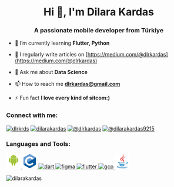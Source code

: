 <h1 align="center">Hi 👋, I'm Dilara Kardas</h1>
<h3 align="center">A passionate mobile developer from Türkiye</h3>

- 🌱 I’m currently learning **Flutter, Python**

- 📝 I regularly write articles on [https://medium.com/@dlrkardas](https://medium.com/@dlrkardas)

- 💬 Ask me about **Data Science**

- 📫 How to reach me **dlrkardas@gmail.com**

- ⚡ Fun fact **I love every kind of sitcom:)**

<h3 align="left">Connect with me:</h3>
<p align="left">
<a href="https://twitter.com/dlrkrds" target="blank"><img align="center" src="https://raw.githubusercontent.com/rahuldkjain/github-profile-readme-generator/master/src/images/icons/Social/twitter.svg" alt="dlrkrds" height="30" width="40" /></a>
<a href="https://linkedin.com/in/dilarakardas" target="blank"><img align="center" src="https://raw.githubusercontent.com/rahuldkjain/github-profile-readme-generator/master/src/images/icons/Social/linked-in-alt.svg" alt="dilarakardas" height="30" width="40" /></a>
<a href="https://medium.com/@dlrkardas" target="blank"><img align="center" src="https://raw.githubusercontent.com/rahuldkjain/github-profile-readme-generator/master/src/images/icons/Social/medium.svg" alt="@dlrkardas" height="30" width="40" /></a>
<a href="https://www.youtube.com/c/@dilarakardas9215" target="blank"><img align="center" src="https://raw.githubusercontent.com/rahuldkjain/github-profile-readme-generator/master/src/images/icons/Social/youtube.svg" alt="@dilarakardas9215" height="30" width="40" /></a>

</p>

<h3 align="left">Languages and Tools:</h3>
<p align="left"> <a href="https://developer.android.com" target="_blank" rel="noreferrer"> <img src="https://raw.githubusercontent.com/devicons/devicon/master/icons/android/android-original-wordmark.svg" alt="android" width="40" height="40"/> </a> <a href="https://www.cprogramming.com/" target="_blank" rel="noreferrer"> <img src="https://raw.githubusercontent.com/devicons/devicon/master/icons/c/c-original.svg" alt="c" width="40" height="40"/> </a> <a href="https://dart.dev" target="_blank" rel="noreferrer"> <img src="https://www.vectorlogo.zone/logos/dartlang/dartlang-icon.svg" alt="dart" width="40" height="40"/> </a> <a href="https://www.figma.com/" target="_blank" rel="noreferrer"> <img src="https://www.vectorlogo.zone/logos/figma/figma-icon.svg" alt="figma" width="40" height="40"/> </a> <a href="https://flutter.dev" target="_blank" rel="noreferrer"> <img src="https://www.vectorlogo.zone/logos/flutterio/flutterio-icon.svg" alt="flutter" width="40" height="40"/> </a> <a href="https://cloud.google.com" target="_blank" rel="noreferrer"> <img src="https://www.vectorlogo.zone/logos/google_cloud/google_cloud-icon.svg" alt="gcp" width="40" height="40"/> </a> <a href="https://www.java.com" target="_blank" rel="noreferrer"> <img src="https://raw.githubusercontent.com/devicons/devicon/master/icons/java/java-original.svg" alt="java" width="40" height="40"/> </a> 


<p><img align="center" src="https://github-readme-stats.vercel.app/api/top-langs?username=dilarakardas&show_icons=true&locale=en&layout=compact" alt="dilarakardas" /></p>
